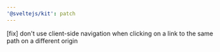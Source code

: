 ```yaml
---
'@sveltejs/kit': patch
---
```


[fix] don't use client-side navigation when clicking on a link to the same path on a different origin
